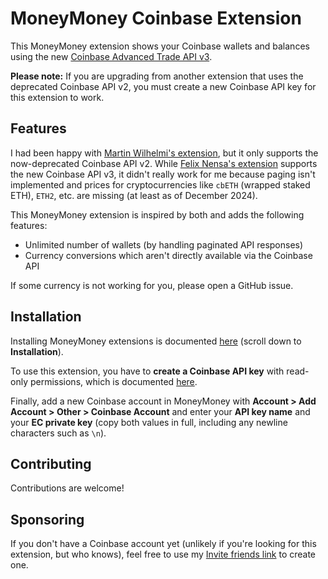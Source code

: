 # MoneyMoney Coinbase Extension

This MoneyMoney extension shows your Coinbase wallets and balances using the new [Coinbase Advanced Trade API v3](https://www.coinbase.com/en-de/developer-platform/products/advanced-trade-api).

**Please note:** If you are upgrading from another extension that uses the deprecated Coinbase API v2, you must create a new Coinbase API key for this extension to work.

## Features

I had been happy with [Martin Wilhelmi's extension](https://github.com/mnin/coinbase-moneymoney), but it only supports the now-deprecated Coinbase API v2. While [Felix Nensa's extension](https://github.com/luckfamousa/coinbase-moneymoney) supports the new Coinbase API v3, it didn't really work for me because paging isn't implemented and prices for cryptocurrencies like `cbETH` (wrapped staked ETH), `ETH2`, etc. are missing (at least as of December 2024).

This MoneyMoney extension is inspired by both and adds the following features:

- Unlimited number of wallets (by handling paginated API responses)
- Currency conversions which aren't directly available via the Coinbase API

If some currency is not working for you, please open a GitHub issue.

## Installation

Installing MoneyMoney extensions is documented [here](https://moneymoney-app.com/extensions/) (scroll down to **Installation**).

To use this extension, you have to **create a Coinbase API key** with read-only permissions, which is documented [here](https://help.coinbase.com/exchange/managing-my-account/how-to-create-an-api-key).

Finally, add a new Coinbase account in MoneyMoney with **Account > Add Account > Other > Coinbase Account** and enter your **API key name** and your **EC private key** (copy both values in full, including any newline characters such as `\n`).

## Contributing

Contributions are welcome!

## Sponsoring

If you don't have a Coinbase account yet (unlikely if you're looking for this extension, but who knows), feel free to use my [Invite friends link](https://coinbase.com/join/KF96TTX?src=referral-link) to create one.
